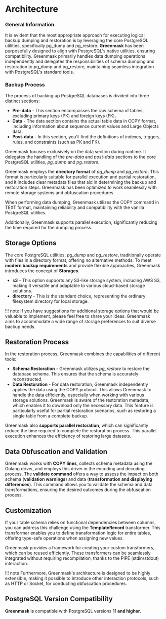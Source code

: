 # Architecture

### General Information

It is evident that the most appropriate approach for executing logical backup dumping and restoration is by leveraging
the core PostgreSQL utilities, specifically pg_dump and pg_restore. **Greenmask** has been purposefully designed to
align with PostgreSQL's native utilities, ensuring compatibility. Greenmask primarily handles data dumping
operations independently and delegates the responsibilities of schema dumping and restoration to pg_dump and pg_restore,
maintaining seamless integration with PostgreSQL's standard tools.

### Backup Process

The process of backing up PostgreSQL databases is divided into three distinct sections:

* **Pre-data** - This section encompasses the raw schema of tables, excluding primary keys (PK) and foreign keys (FK).
* **Data** - The data section contains the actual table data in COPY format, including information about sequence
  current
  values and Large Objects data.
* **Post-data** - In this section, you'll find the definitions of indexes, triggers, rules, and constraints (such as PK
  and
  FK).

Greenmask focuses exclusively on the data section during runtime. It delegates the handling of the _pre-data_ and
_post-data_ sections to the core PostgreSQL utilities, _pg_dump_ and _pg_restore_.

Greenmask employs the **directory format** of _pg_dump_ and _pg_restore_. This format is particularly suitable for
parallel execution and partial restoration, and it includes clear metadata files that aid in determining the backup and
restoration steps. Greenmask has been optimized to work seamlessly with remote storage systems and obfuscation
procedures.

When performing data dumping, Greenmask utilizes the COPY command in TEXT format, maintaining reliability and
compatibility with the vanilla PostgreSQL utilities.

Additionally, Greenmask supports parallel execution, significantly reducing the time required for the dumping process.

## Storage Options

The core PostgreSQL utilities, _pg_dump_ and _pg_restore_, traditionally operate with files in a directory format,
offering no alternative methods. To meet **modern backup requirements** and provide flexible approaches,
Greenmask introduces the concept of **Storages**.

* **s3** - This option supports any S3-like storage system, including AWS S3, making it versatile and adaptable to
  various cloud-based storage solutions.
* **directory** - This is the standard choice, representing the ordinary filesystem directory for local storage.

!!! note
    If you have suggestions for additional storage options that would be valuable to implement, please feel free to
    share your ideas. Greenmask aims to accommodate a wide range of storage preferences to suit diverse backup needs.

## Restoration Process

In the restoration process, Greenmask combines the capabilities of different tools:

* **Schema Restoration** - Greenmask utilizes _pg_restore_ to restore the database schema. This ensures that the schema
  is accurately reconstructed.
* **Data Restoration** - For data restoration, Greenmask independently applies the data using the COPY protocol.
  This allows Greenmask to handle the data efficiently, especially when working with various storage solutions.
  Greenmask is aware of the restoration metadata, which enables it to download only the necessary data. This feature
  is particularly useful for partial restoration scenarios, such as restoring a single table from a complete backup.

Greenmask also **supports parallel restoration**, which can significantly reduce the time required to complete the
restoration process. This parallel execution enhances the efficiency of restoring large datasets.

## Data Obfuscation and Validation

Greenmask works with **COPY lines**, collects schema metadata using the Golang driver, and employs this driver in the
encoding and decoding process. The **validate command** offers a way to assess the impact on both schema
(**validation warnings**) and data (**transformation and displaying differences**). This command allows you to validate
the schema and data transformations, ensuring the desired outcomes during the obfuscation process.

## Customization

If your table schema relies on functional dependencies between columns, you can address this challenge using the
**TemplateRecord** transformer. This transformer enables you to define transformation logic for entire tables,
offering type-safe operations when assigning new values.

Greenmask provides a framework for creating your custom transformers, which can be reused efficiently. These
transformers can be seamlessly integrated without requiring recompilation, thanks to the PIPE (stdin/stdout)
interaction.

!!! note
    Furthermore, Greenmask's architecture is designed to be highly extensible, making it possible to introduce other
    interaction protocols, such as HTTP or Socket, for conducting obfuscation procedures.

## PostgreSQL Version Compatibility

**Greenmask** is compatible with PostgreSQL versions **11 and higher**.

